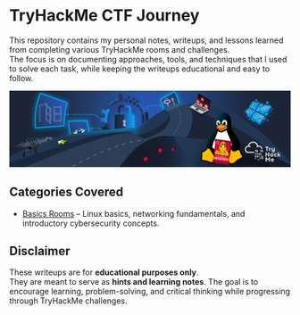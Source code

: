 # TryHackMe CTF Journey

This repository contains my personal notes, writeups, and lessons learned from completing various TryHackMe rooms and challenges.  
The focus is on documenting approaches, tools, and techniques that I used to solve each task, while keeping the writeups educational and easy to follow.  

![TryHackMe](./tryhackme.png)

## Categories Covered
- [Basics Rooms](./basics-rooms/README.md) – Linux basics, networking fundamentals, and introductory cybersecurity concepts.

## Disclaimer
These writeups are for **educational purposes only**.  
They are meant to serve as **hints and learning notes**. The goal is to encourage learning, problem-solving, and critical thinking while progressing through TryHackMe challenges.  
